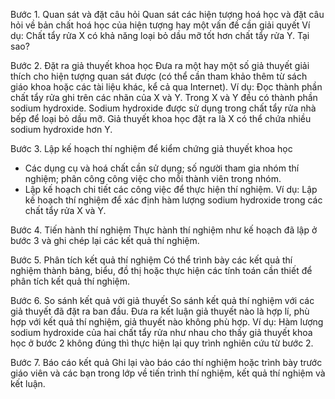 Bước 1. Quan sát và đặt câu hỏi
Quan sát các hiện tượng hoá học và đặt câu hỏi về bản chất hoá học của hiện tượng hay một vấn đề cần giải quyết
Ví dụ: Chất tẩy rửa X có khả năng loại bỏ dầu mỡ tốt hơn chất tẩy rửa Y. Tại sao?

Bước 2. Đặt ra giả thuyết khoa học
Đưa ra một hay một số giả thuyết giải thích cho hiện tượng quan sát được (có thể cần tham khảo thêm từ sách giáo khoa hoặc các tài liệu khác, kể cả qua Internet).
Ví dụ: Đọc thành phần chất tẩy rửa ghi trên các nhãn của X và Y. Trong X và Y đều có thành phần sodium hydroxide. Sodium hydroxide được sử dụng trong chất tẩy rửa nhà bếp để loại bỏ dầu mỡ.
Giả thuyết khoa học đặt ra là X có thể chứa nhiều sodium hydroxide hơn Y.

Bước 3. Lập kế hoạch thí nghiệm để kiểm chứng giả thuyết khoa học
- Các dụng cụ và hoá chất cần sử dụng; số người tham gia nhóm thí nghiệm; phân công công việc cho mỗi thành viên trong nhóm.
- Lập kế hoạch chi tiết các công việc để thực hiện thí nghiệm.
Ví dụ: Lập kế hoạch thí nghiệm để xác định hàm lượng sodium hydroxide trong các chất tẩy rửa X và Y.

Bước 4. Tiến hành thí nghiệm
Thực hành thí nghiệm như kế hoạch đã lập ở bước 3 và ghi chép lại các kết quả thí nghiệm.

Bước 5. Phân tích kết quả thí nghiệm
Có thể trình bày các kết quả thí nghiệm thành bảng, biểu, đồ thị hoặc thực hiện các tính toán cần thiết để phân tích kết quả thí nghiệm.

Bước 6. So sánh kết quả với giả thuyết
So sánh kết quả thí nghiệm với các giả thuyết đã đặt ra ban đầu. Đưa ra kết luận giả thuyết nào là hợp lí, phù hợp với kết quả thí nghiệm, giả thuyết nào không phù hợp.
Ví dụ: Hàm lượng sodium hydroxide của hai chất tẩy rửa như nhau cho thấy giả thuyết khoa học ở bước 2 không đúng thì thực hiện lại quy trình nghiên cứu từ bước 2.

Bước 7. Báo cáo kết quả
Ghi lại vào báo cáo thí nghiệm hoặc trình bày trước giáo viên và các bạn trong lớp về tiến trình thí nghiệm, kết quả thí nghiệm và kết luận.